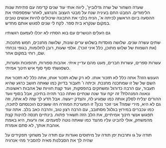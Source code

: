 שערה השחור של שרה גדלוביץ', ליווה אותי עוד שנים קדימה עם פתיחת שנות הלימודים. המבט החם בעיניה שנח על מבטי העצוב והנרגש, לאחר שפספסתי את ההסעה ביום הראשון לכיתה א', הניח בלבי את התבונה שיכולים להיות אנשים טובים במקום שנקרא בית ספר. לקח לי שנים לפגוש אותם מחדש.

גם העלים הנושרים עם בוא הסתיו לא יוכלו לעמעם רגשותיו 

שתים עשרה שנים.
שלושה מוסדות בשלוש ערים שונות,
שלושה מחנכים, חמש מחנכות.
(את השמות של שלוש מתוכן, כלל איני זוכר).
אלפי שעות,
רובן לחלומות,
בגופי נכחתי שם, רוחי במקום אחר.

עשרות ספרים,
עשרות חברים,
מעט מהם עדיין איתי.
אהבות ספורות,
תהפוכות וסערות,
כשפגשתי סוף סוף איש חינוך אמיתי.

העונש הזה? אתה כלל לא תזכור אותו. לא רק שלא תזכור אותו, אתה כלל לא תזכור את השם של של זו שמתכנה מחנכת. וכיתה ו' תעבור בדיוק כמו שאתה חושב כרגע שהיא תעבור, עם הרבה כדורגל ומשחקים בהפסקות, ועוד קצת חוויות של אהבות ראשונות.
ונאווה המנהלת? זה יקח עוד שנה שנתיים ואתה כבר תהיה בתיכון, אבל בסוף וועד ההורים יצליח לסלק אותה כמו שמגיע לה, והצדק ייעשה.
אבל תדע לך שזה לא אתה, וזה גם לא היא, מירי שמה? אני זוכר נכון? זו המערכת המוזרה הזו ששניכם הוכנסתם לתוכה, כמו עכברים במירוץ בגלגל מסתובב, עם הרבה רצון טוב, והרבה כאב בלב.
אתה עוד תפגוש אנשי חינוך אמיתיים, את הלב הזה תשאיר פתוח. בינתיים תנסה להינות קצת מהמשחק, אולי להביט עליו מהצד כמו שאתה נוטה לפעמים. אה ורעות, היא באמת אוהבת אותך, לא סתם אומרת.



תודה על גו ותרבות יפן
תודה על מיתוסים ואגדות עם
תודה על משחקי תפקידים
על שהיה לך את הסבלנות מאיה להסביר מהי אנרגיה
